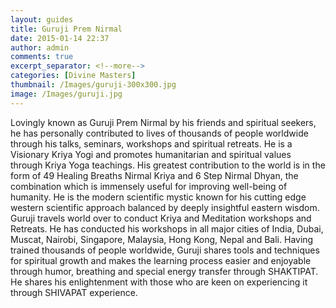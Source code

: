```yaml
---
layout: guides
title: Guruji Prem Nirmal
date: 2015-01-14 22:37
author: admin
comments: true
excerpt_separator: <!--more-->
categories: [Divine Masters]
thumbnail: /Images/guruji-300x300.jpg
image: /Images/guruji.jpg
---
```

<p>Lovingly known as Guruji Prem Nirmal by his friends and spiritual seekers, he has personally contributed to lives of thousands of people worldwide through his talks, seminars, workshops and spiritual retreats.<!--more--> He is a Visionary Kriya Yogi and promotes humanitarian and spiritual values through Kriya Yoga teachings. His greatest contribution to the world is in the form of 49 Healing Breaths Nirmal Kriya and 6 Step Nirmal Dhyan, the combination which is immensely useful for improving well-being of humanity. He is the modern scientific mystic known for his cutting edge western scientific approach balanced by deeply insightful eastern wisdom. Guruji travels world over to conduct Kriya and Meditation workshops and Retreats. He has conducted his workshops in all major cities of India, Dubai, Muscat, Nairobi, Singapore, Malaysia, Hong Kong, Nepal and Bali. Having trained thousands of people worldwide, Guruji shares tools and techniques for spiritual growth and makes the learning process easier and enjoyable through humor, breathing and special energy transfer through SHAKTIPAT. He shares his enlightenment with those who are keen on experiencing it through SHIVAPAT experience.</p>
 
